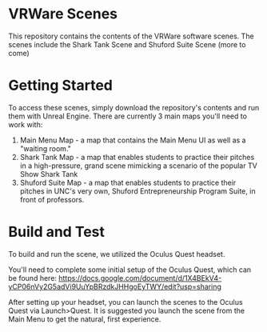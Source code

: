 # VRWare Scenes
This repository contains the contents of the VRWare software scenes. The scenes include the Shark Tank Scene and Shuford Suite Scene (more to come) 

# Getting Started
To access these scenes, simply download the repository's contents and run them with Unreal Engine. There are currently 3 main maps you'll need to work with:
1. Main Menu Map - a map that contains the Main Menu UI as well as a "waiting room."
2. Shark Tank Map - a map that enables students to practice their pitches in a high-pressure, grand scene mimicking a scenario of the popular TV Show Shark Tank
3. Shuford Suite Map - a map that enables students to practice their pitches in UNC's very own, Shuford Entrepreneurship Program Suite, in front of professors.

# Build and Test
To build and run the scene, we utilized the Oculus Quest headset. 

You'll need to complete some initial setup of the Oculus Quest, which can be found here: 
https://docs.google.com/document/d/1X4BEkV4-yCP06nVy2G5adVi9UuYpBRzdkJHHgoEyTWY/edit?usp=sharing

After setting up your headset, you can launch the scenes to the Oculus Quest via Launch>Quest. 
It is suggested you launch the scene from the Main Menu to get the natural, first experience.
